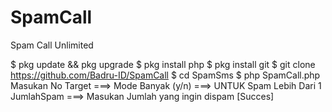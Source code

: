 # SpamCall



Spam Call Unlimited

$ pkg update && pkg upgrade
$ pkg install php
$ pkg install git
$ git clone https://github.com/Badru-ID/SpamCall
$ cd SpamSms
$ php SpamCall.php
Masukan No Target ===>
Mode Banyak (y/n) ===> UNTUK Spam Lebih Dari 1
JumlahSpam ===> Masukan Jumlah yang ingin dispam
[Succes]
